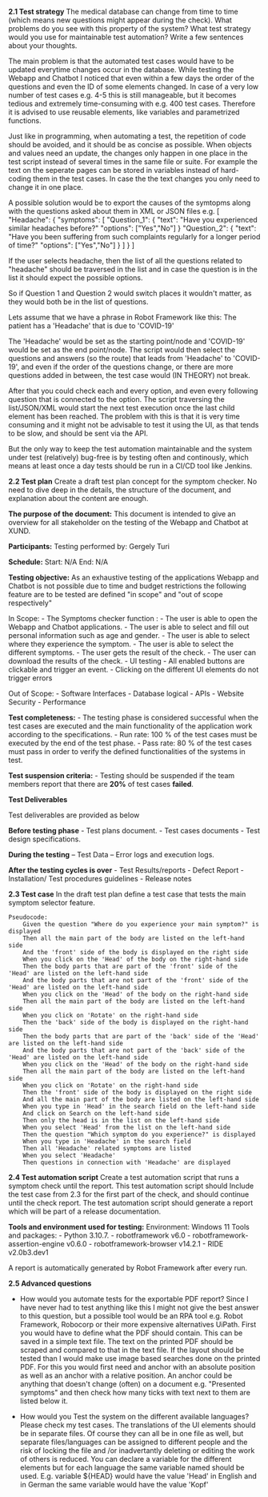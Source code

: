 **2.1 Test strategy**
The medical database can change from time to time (which means new questions might appear during
the check). What problems do you see with this property of the system? What test strategy would you
use for maintainable test automation? Write a few sentences about your thoughts.

The main problem is that the automated test cases would have to be updated everytime changes occur in the database.
While testing the Webapp and Chatbot I noticed that even within a few days the order of the questions and even the ID of some elements changed.
In case of a very low number of test cases e.g. 4-5 this is still manageable, but it becomes tedious and extremely time-consuming with e.g. 400 test cases.
Therefore it is advised to use reusable elements, like variables and parametrized functions.

Just like in programming, when automating a test, the repetition of code should be avoided, and it should be as concise as possible.
When objects and values need an update, the changes only happen in one place in the test script instead of several times in the same file or suite.
For example the text on the seperate pages can be stored in variables instead of hard-coding them in the test cases. In case the the text changes you only need to change it in one place. 

A possible solution would be to export the causes of the symtopms along with the questions asked about them in  XML or JSON files
e.g.
[
"Headache":  {
		"symptoms": [
				"Question_1": {
						"text": "Have you experienced similar headaches before?"
						"options": ["Yes","No"]
				}
				"Question_2": {
						"text": "Have you been suffering from such complaints regularly for a longer period of time?"
						"options": ["Yes","No"]
				}	]
}
]

If the user selects headache, then the list of all the questions related to "headache" should be traversed in the list and in case the question is in the list it should expect the possible options. 

So if Question 1 and Question 2 would switch places it wouldn't matter, as they would both be in the list of questions.

Lets assume that we have a phrase in Robot Framework like this:
The patient has a 'Headache' that is due to 'COVID-19'

The 'Headache' would be set as the starting point/node and 'COVID-19' would be set as the end point/node.
The script would then select the questions and answers (so the route) that leads from 'Headache' to 'COVID-19', and even if the order of the questions change, or there are more questions added in between, the test case would (IN THEORY) not break. 

After that you could check each and every option, and even every following question that is connected to the option.
The script traversing the list/JSON/XML would start the next test execution once the last child element has been reached.
The problem with this is that it is very time consuming and it might not be advisable to test it using the UI, as that tends to be slow, and should be sent via the API.

But the only way to keep the test automation maintainable and the system under test (relatively) bug-free is by testing often and continously, which means at least once a day tests should be run in a CI/CD tool like Jenkins.


**2.2 Test plan**
Create a draft test plan concept for the symptom checker. No need to dive deep in the details, the
structure of the document, and explanation about the content are enough.

**The purpose of the document:**
This document is intended to give an overview for all stakeholder on the testing of the Webapp and Chatbot at XUND.

**Participants:**
Testing performed by: Gergely Turi

**Schedule:**
Start: N/A
End: N/A

**Testing objective:**
As an exhaustive testing of the applications Webapp and Chatbot is not possible due to time and budget restrictions the following feature are to be tested are defined "in scope" and "out of scope respectively"

In Scope:
	- The Symptoms checker function :
		- The user is able to open the Webapp and Chatbot applications.
		- The user is able to select and fill out personal information such as age and gender.
		- The user is able to select where they experience the symptom.
		- The user is able to select the different symptoms.
		- The user gets the result of the check.
		- The user can download the results of the check.
	- UI testing
		- All enabled buttons are clickable and trigger an event.
		- Clicking on the different UI elements do not trigger errors

Out of Scope:
	-  Software Interfaces
	-  Database logical
	-  APIs
	-  Website Security
	-  Performance

**Test completeness:**
	- The testing phase is considered successful when the test cases are executed and the main functionality of the application work according to the specifications.
	- Run rate: 100 % of the test cases must be executed by the end of the test phase.
	- Pass rate: 80 % of the test cases must pass in order to verify the defined functionalities of the systems in test.

**Test suspension criteria:**
	- Testing should be suspended if the team members report that there are **20%** of test cases **failed**.

**Test Deliverables**

Test deliverables are provided as below

**Before testing phase**
	-   Test plans document.
	-   Test cases documents
	-   Test design specifications.

**During the testing**
	– Test Data
	– Error logs and execution logs.

**After the testing cycles is over**
	-   Test Results/reports
	-   Defect Report
	-   Installation/ Test procedures guidelines
	-   Release notes


**2.3 Test case**
In the draft test plan define a test case that tests the main symptom selector feature.

	Pseudocode:
		Given the question "Where do you experience your main symptom?" is displayed
		Then all the main part of the body are listed on the left-hand side
		And the 'front' side of the body is displayed on the right side
		When you click on the 'Head' of the body on the right-hand side
		Then the body parts that are part of the 'front' side of the 'Head' are listed on the left-hand side
		And the body parts that are not part of the 'front' side of the 'Head' are listed on the left-hand side
		When you click on the 'Head' of the body on the right-hand side
		Then all the main part of the body are listed on the left-hand side
		When you click on 'Rotate' on the right-hand side
		Then the 'back' side of the body is displayed on the right-hand side
		Then the body parts that are part of the 'back' side of the 'Head' are listed on the left-hand side
		And the body parts that are not part of the 'back' side of the 'Head' are listed on the left-hand side
		When you click on the 'Head' of the body on the right-hand side
		Then all the main part of the body are listed on the left-hand side
		When you click on 'Rotate' on the right-hand side
		Then the 'front' side of the body is displayed on the right side
		And all the main part of the body are listed on the left-hand side
		When you type in 'Head' in the search field on the left-hand side
		And click on Search on the left-hand side
		Then only the head is in the list on the left-hand side
		When you select 'Head' from the list on the left-hand side
		Then the question "Which symptom do you experience?" is displayed
		When you type in 'Headache' in the search field
		Then all 'Headache' related symptoms are listed
		When you select 'Headache'
		Then questions in connection with 'Headache' are displayed

**2.4 Test automation script**
Create a test automation script that runs a symptom check until the report. This test automation script
should Include the test case from 2.3 for the first part of the check, and should continue until the check
report.
The test automation script should generate a report which will be part of a release documentation.

**Tools and environment used for testing:**
Environment: Windows 11
Tools and packages:
	- Python 3.10.7.
	- robotframework v6.0
	- robotframework-assertion-engine v0.6.0
	- robotframework-browser v14.2.1
	- RIDE v2.0b3.dev1

A report is automatically generated by Robot Framework after every run.


**2.5 Advanced questions**
- How would you automate tests for the exportable PDF report?
	Since I have never had to test anything like this I might not give the best answer to this question, but a possible tool would be an RPA tool e.g. Robot Framework, Robocorp or their more expensive alternatives UiPath.
	First you would have to define what the PDF should contain. This can be saved in a simple text file. The text on the printed PDF should be scraped and  compared to that in the text file.
	If the layout should be tested than I would make use image based searches done on the printed PDF. For this you would first need and anchor with an absolute position as well as an anchor with a relative position. An anchor could be anything that doesn't change (often) on a document e.g. "Presented symptoms" and then check  how many ticks with text next to them are listed below it.

- How would you Test the system on the different available languages?
	Please check my test cases.
	The translations of the UI elements should be in separate files. Of course they can all be in one file as well, but separate files/languages can be assigned to different people and the risk of locking the file and /or inadvertantly deleting or editing the work of others is reduced.
	You can declare a variable for the different elements but for each language the same variable named should be used.
	E.g. variable ${HEAD} would have the value 'Head' in English and in German the same variable would have the value 'Kopf'